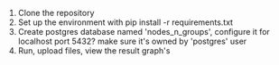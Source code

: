 1. Clone the repository
2. Set up the environment with pip install -r requirements.txt
3. Create postgres database named 'nodes_n_groups', configure it for localhost port 5432? make sure it's owned by 'postgres' user
4. Run, upload files, view the result graph's